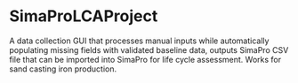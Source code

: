 # SimaProLCAProject
A data collection GUI that processes manual inputs while automatically populating missing fields with validated baseline data, outputs SimaPro CSV file that can be imported into SimaPro for life cycle assessment.
Works for sand casting iron production.
